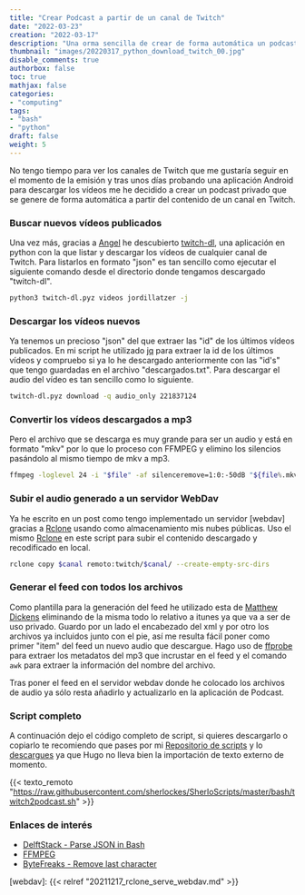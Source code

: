 ```yaml
---
title: "Crear Podcast a partir de un canal de Twitch"
date: "2022-03-23"
creation: "2022-03-17"
description: "Una orma sencilla de crear de forma automática un podcast a partir de un canal de Twitch"
thumbnail: "images/20220317_python_download_twitch_00.jpg"
disable_comments: true
authorbox: false
toc: true
mathjax: false
categories:
- "computing"
tags:
- "bash"
- "python"
draft: false
weight: 5
---
```

No tengo tiempo para ver los canales de Twitch que me gustaría seguir en el momento de la emisión y tras unos días probando una aplicación Android para descargar los vídeos me he decidido a crear un podcast privado que se genere de forma automática a partir del contenido de un canal en Twitch.
<!--more-->
### Buscar nuevos vídeos publicados
Una vez más, gracias a [Angel] he descubierto [twitch-dl], una aplicación en python con la que listar y descargar los vídeos de cualquier canal de Twitch. Para listarlos en formato "json" es tan sencillo como ejecutar el siguiente comando desde el directorio donde tengamos descargado "twitch-dl".

``` bash
python3 twitch-dl.pyz videos jordillatzer -j
```
### Descargar los vídeos nuevos
Ya tenemos un precioso "json" del que extraer las "id" de los últimos vídeos publicados. En mi script he utilizado [jq] para extraer la id de los últimos vídeos y compruebo si ya lo he descargado anteriormente con las "id's" que tengo guardadas en el archivo "descargados.txt". Para descargar el audio del vídeo es tan sencillo como lo siguiente.

``` bash
twitch-dl.pyz download -q audio_only 221837124
```
### Convertir los vídeos descargados a mp3
Pero el archivo que se descarga es muy grande para ser un audio y está en formato "mkv" por lo que lo proceso con FFMPEG y elimino los silencios pasándolo al mismo tiempo de mkv a mp3.

``` bash
ffmpeg -loglevel 24 -i "$file" -af silenceremove=1:0:-50dB "${file%.mkv}.mp3"
```

### Subir el audio generado a un servidor WebDav
Ya he escrito en un post como tengo implementado un servidor [webdav] gracias a [Rclone] usando como almacenamiento mis nubes públicas. Uso el mismo [Rclone] en este script para subir el contenido descargado y recodificado en local.

``` bash
rclone copy $canal remoto:twitch/$canal/ --create-empty-src-dirs
```

### Generar el feed con todos los archivos
Como plantilla para la generación del feed he utilizado esta de [Matthew Dickens] eliminando de la misma todo lo relativo a itunes ya que va a ser de uso privado. Guardo por un lado el encabezado del xml y por otro los archivos ya incluidos junto con el pie, así me resulta fácil poner como primer "item" del feed un nuevo audio que descargue. Hago uso de [ffprobe] para extraer los metadatos del mp3 que incrustar en el feed y el comando `awk` para extraer la información del nombre del archivo.

Tras poner el feed en el servidor webdav donde he colocado los archivos de audio ya sólo resta añadirlo y actualizarlo en la aplicación de Podcast.


### Script completo
A continuación dejo el código completo de script, si quieres descargarlo o copiarlo te recomiendo que pases por mi [Repositorio de scripts] y lo [descargues](https://github.com/sherlockes/SherloScripts/blob/master/bash/twitch2podcast.sh)  ya que Hugo no lleva bien la importación de texto externo de momento.

{{< texto_remoto "https://raw.githubusercontent.com/sherlockes/SherloScripts/master/bash/twitch2podcast.sh" >}}

### Enlaces de interés
- [DelftStack - Parse JSON in Bash](https://www.delftstack.com/howto/linux/parse-json-in-bash/)
- [FFMPEG](https://ffmpeg.org/ffmpeg.html)
- [ByteFreaks - Remove last character](https://bytefreaks.net/gnulinux/bash/bash-remove-the-last-character-from-each-line)

[Angel]: https://ugeek.github.io/blog/post/2022-03-15-twitch-dl-aplicacion-cli-para-descargar-videos-de-twitch-tv.html
[awk]: https://ss64.com/bash/awk.html
[ffprobe]: https://ffmpeg.org/ffprobe.html
[jq]: https://stedolan.github.io/jq/
[Matthew Dickens]: http://matthewdickens.me/post/xml-template-for-a-podcast-rss-feed
[Rclone]: https://rclone.org
[Repositorio de scripts]: https://github.com/sherlockes/SherloScripts
[twitch-dl]: https://twitch-dl.bezdomni.net/introduction.html
[webdav]: {{< relref "20211217_rclone_serve_webdav.md" >}}

[image-01]: /images/20220317_python_download_twitch_01.jpg
[image-02]: /images/20220317_python_download_twitch_02.jpg
[image-03]: /images/20220317_python_download_twitch_03.jpg
[image-04]: /images/20220317_python_download_twitch_04.jpg
[image-05]: /images/20220317_python_download_twitch_05.jpg
[image-06]: /images/20220317_python_download_twitch_06.jpg
[image-07]: /images/20220317_python_download_twitch_07.jpg
[image-08]: /images/20220317_python_download_twitch_08.jpg
[image-09]: /images/20220317_python_download_twitch_09.jpg
